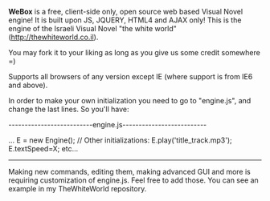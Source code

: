 **WeBox** is a free, client-side only, open source web based Visual Novel engine!
It is built upon JS, JQUERY, HTML4 and AJAX only! This is the engine of the Israeli Visual Novel "the white world" (http://thewhiteworld.co.il).

You may fork it to your liking as long as you give us some credit somewhere =)

Supports all browsers of any version except IE (where support is from IE6 and above).

In order to make your own initialization you need to go to "engine.js", and change the last lines.
So you'll have:

--------------------------engine.js--------------------------

...
E = new Engine();
// Other initializations: E.play('title_track.mp3'); E.textSpeed=X; etc...

-------------------------------------------------------------

Making new commands, editing them, making advanced GUI and more is requiring customization of engine.js.
Feel free to add those. You can see an example in my TheWhiteWorld repository.

